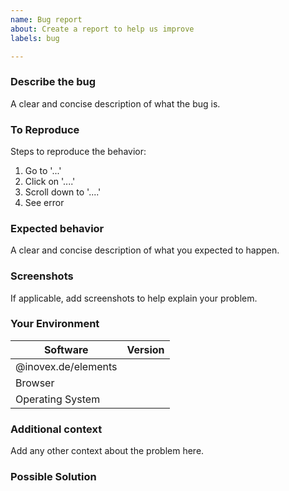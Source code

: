 ```yaml
---
name: Bug report
about: Create a report to help us improve
labels: bug

---
```


### Describe the bug
A clear and concise description of what the bug is.

### To Reproduce
Steps to reproduce the behavior:
1. Go to '...'
2. Click on '....'
3. Scroll down to '....'
4. See error

### Expected behavior
A clear and concise description of what you expected to happen.

### Screenshots
If applicable, add screenshots to help explain your problem.

### Your Environment
<!-- Please fill out the table below --> 

| Software | Version |
| -------- | ------- |
| @inovex.de/elements |
| Browser |
| Operating System |

### Additional context
Add any other context about the problem here.

### Possible Solution
<!-- If you have already found a possible solution to the issue, please describe it here -->